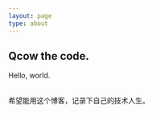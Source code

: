 ```yaml
---
layout: page
type: about
---
```


## Qcow the code.
Hello, world.
<br>
<br>

希望能用这个博客，记录下自己的技术人生。
<br>
<br>

